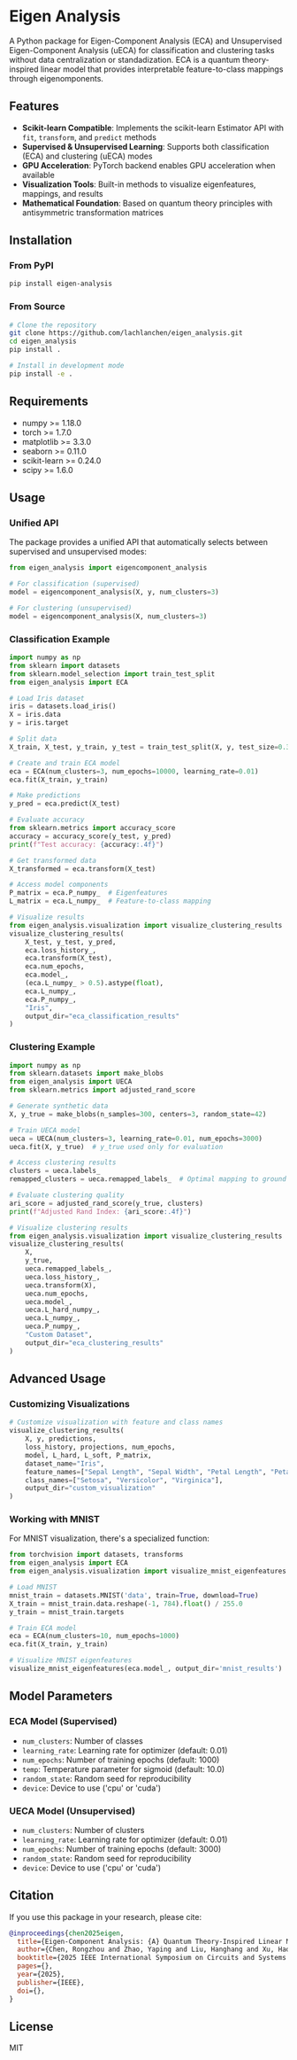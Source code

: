 # Eigen Analysis

A Python package for Eigen-Component Analysis (ECA) and Unsupervised Eigen-Component Analysis (uECA) for classification and clustering tasks without data centralization or standadization. ECA is a quantum theory-inspired linear model that provides interpretable feature-to-class mappings through eigenomponents.


## Features

- **Scikit-learn Compatible**: Implements the scikit-learn Estimator API with `fit`, `transform`, and `predict` methods
- **Supervised & Unsupervised Learning**: Supports both classification (ECA) and clustering (uECA) modes
- **GPU Acceleration**: PyTorch backend enables GPU acceleration when available
- **Visualization Tools**: Built-in methods to visualize eigenfeatures, mappings, and results
- **Mathematical Foundation**: Based on quantum theory principles with antisymmetric transformation matrices

## Installation

### From PyPI

```bash
pip install eigen-analysis
```

### From Source

```bash
# Clone the repository
git clone https://github.com/lachlanchen/eigen_analysis.git
cd eigen_analysis
pip install .

# Install in development mode
pip install -e .
```

## Requirements

- numpy >= 1.18.0
- torch >= 1.7.0
- matplotlib >= 3.3.0
- seaborn >= 0.11.0
- scikit-learn >= 0.24.0
- scipy >= 1.6.0

## Usage

### Unified API

The package provides a unified API that automatically selects between supervised and unsupervised modes:

```python
from eigen_analysis import eigencomponent_analysis

# For classification (supervised)
model = eigencomponent_analysis(X, y, num_clusters=3)

# For clustering (unsupervised)
model = eigencomponent_analysis(X, num_clusters=3)
```

### Classification Example

```python
import numpy as np
from sklearn import datasets
from sklearn.model_selection import train_test_split
from eigen_analysis import ECA

# Load Iris dataset
iris = datasets.load_iris()
X = iris.data
y = iris.target

# Split data
X_train, X_test, y_train, y_test = train_test_split(X, y, test_size=0.3)

# Create and train ECA model
eca = ECA(num_clusters=3, num_epochs=10000, learning_rate=0.01)
eca.fit(X_train, y_train)

# Make predictions
y_pred = eca.predict(X_test)

# Evaluate accuracy
from sklearn.metrics import accuracy_score
accuracy = accuracy_score(y_test, y_pred)
print(f"Test accuracy: {accuracy:.4f}")

# Get transformed data
X_transformed = eca.transform(X_test)

# Access model components
P_matrix = eca.P_numpy_  # Eigenfeatures
L_matrix = eca.L_numpy_  # Feature-to-class mapping

# Visualize results
from eigen_analysis.visualization import visualize_clustering_results
visualize_clustering_results(
    X_test, y_test, y_pred, 
    eca.loss_history_, 
    eca.transform(X_test),
    eca.num_epochs,
    eca.model_,
    (eca.L_numpy_ > 0.5).astype(float),
    eca.L_numpy_,
    eca.P_numpy_,
    "Iris",
    output_dir="eca_classification_results"
)
```

### Clustering Example

```python
import numpy as np
from sklearn.datasets import make_blobs
from eigen_analysis import UECA
from sklearn.metrics import adjusted_rand_score

# Generate synthetic data
X, y_true = make_blobs(n_samples=300, centers=3, random_state=42)

# Train UECA model
ueca = UECA(num_clusters=3, learning_rate=0.01, num_epochs=3000)
ueca.fit(X, y_true)  # y_true used only for evaluation

# Access clustering results
clusters = ueca.labels_
remapped_clusters = ueca.remapped_labels_  # Optimal mapping to ground truth

# Evaluate clustering quality
ari_score = adjusted_rand_score(y_true, clusters)
print(f"Adjusted Rand Index: {ari_score:.4f}")

# Visualize clustering results
from eigen_analysis.visualization import visualize_clustering_results
visualize_clustering_results(
    X, 
    y_true, 
    ueca.remapped_labels_, 
    ueca.loss_history_, 
    ueca.transform(X),
    ueca.num_epochs,
    ueca.model_,
    ueca.L_hard_numpy_,
    ueca.L_numpy_,
    ueca.P_numpy_,
    "Custom Dataset",
    output_dir="eca_clustering_results"
)
```

## Advanced Usage

### Customizing Visualizations

```python
# Customize visualization with feature and class names
visualize_clustering_results(
    X, y, predictions,
    loss_history, projections, num_epochs,
    model, L_hard, L_soft, P_matrix,
    dataset_name="Iris",
    feature_names=["Sepal Length", "Sepal Width", "Petal Length", "Petal Width"],
    class_names=["Setosa", "Versicolor", "Virginica"],
    output_dir="custom_visualization"
)
```

### Working with MNIST

For MNIST visualization, there's a specialized function:

```python
from torchvision import datasets, transforms
from eigen_analysis import ECA
from eigen_analysis.visualization import visualize_mnist_eigenfeatures

# Load MNIST
mnist_train = datasets.MNIST('data', train=True, download=True)
X_train = mnist_train.data.reshape(-1, 784).float() / 255.0
y_train = mnist_train.targets

# Train ECA model
eca = ECA(num_clusters=10, num_epochs=1000)
eca.fit(X_train, y_train)

# Visualize MNIST eigenfeatures
visualize_mnist_eigenfeatures(eca.model_, output_dir='mnist_results')
```

## Model Parameters

### ECA Model (Supervised)

- `num_clusters`: Number of classes
- `learning_rate`: Learning rate for optimizer (default: 0.01)
- `num_epochs`: Number of training epochs (default: 1000)
- `temp`: Temperature parameter for sigmoid (default: 10.0)
- `random_state`: Random seed for reproducibility
- `device`: Device to use ('cpu' or 'cuda')

### UECA Model (Unsupervised)

- `num_clusters`: Number of clusters
- `learning_rate`: Learning rate for optimizer (default: 0.01)
- `num_epochs`: Number of training epochs (default: 3000)
- `random_state`: Random seed for reproducibility
- `device`: Device to use ('cpu' or 'cuda')

## Citation

If you use this package in your research, please cite:

```bibtex
@inproceedings{chen2025eigen,
  title={Eigen-Component Analysis: {A} Quantum Theory-Inspired Linear Model},
  author={Chen, Rongzhou and Zhao, Yaping and Liu, Hanghang and Xu, Haohan and Ma, Shaohua and Lam, Edmund Y.},
  booktitle={2025 IEEE International Symposium on Circuits and Systems (ISCAS)},
  pages={},
  year={2025},
  publisher={IEEE},
  doi={},
}
```

## License

MIT
